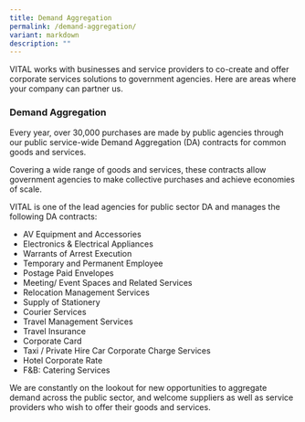 ```yaml
---
title: Demand Aggregation
permalink: /demand-aggregation/
variant: markdown
description: ""
---
```

VITAL works with businesses and service providers to co-create and offer corporate services solutions to government agencies. Here are areas where your company can partner us.

### Demand Aggregation

Every year, over 30,000 purchases are made by public agencies through our public service-wide Demand Aggregation (DA) contracts for common goods and services. 

Covering a wide range of goods and services, these contracts allow government agencies to make collective purchases and achieve economies of scale.

VITAL is one of the lead agencies for public sector DA and manages the following DA contracts:

<ul>
    <li>AV Equipment and Accessories&nbsp;</li>
    <li>Electronics &amp; Electrical Appliances&nbsp;</li>
    <li>Warrants of Arrest Execution&nbsp;</li>
    <li>Temporary and Permanent Employee&nbsp;</li>
    <li>Postage Paid Envelopes&nbsp;</li>
    <li>Meeting/ Event Spaces and Related Services&nbsp;</li>
    <li>Relocation Management Services&nbsp;</li>
    <li>Supply of Stationery&nbsp;</li>
    <li>Courier Services&nbsp;</li>
    <li>Travel Management Services&nbsp;</li>
    <li>Travel Insurance&nbsp;</li>
    <li>Corporate Card&nbsp;</li>
    <li>Taxi / Private Hire Car Corporate Charge Services&nbsp;</li>
    <li>Hotel Corporate Rate&nbsp;</li>
    <li>F&amp;B: Catering Services&nbsp;</li>
</ul>

We are constantly on the lookout for new opportunities to aggregate demand across the public sector, and welcome suppliers as well as service providers who wish to offer their goods and services.